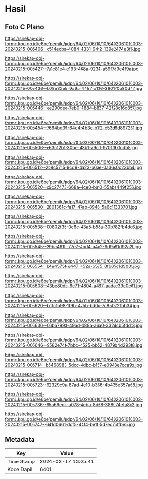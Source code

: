 # Hasil

## Foto C Plano

https://sirekap-obj-formc.kpu.go.id/e6be/pemilu/pdpr/64/02/06/10/10/6402061010003-20240215-005406--c514ecba-4084-4331-94f2-139e2474e3f6.jpg

https://sirekap-obj-formc.kpu.go.id/e6be/pemilu/pdpr/64/02/06/10/10/6402061010003-20240215-005427--7a1c81e4-e193-468a-9234-a59f7d9e4f9a.jpg

https://sirekap-obj-formc.kpu.go.id/e6be/pemilu/pdpr/64/02/06/10/10/6402061010003-20240215-005436--b08e32eb-9a9a-4457-a136-360170a80d47.jpg

https://sirekap-obj-formc.kpu.go.id/e6be/pemilu/pdpr/64/02/06/10/10/6402061010003-20240215-005446--ee290dee-7eb0-4884-b837-42f28c16c857.jpg

https://sirekap-obj-formc.kpu.go.id/e6be/pemilu/pdpr/64/02/06/10/10/6402061010003-20240215-005454--7664bd39-64e4-4b3c-b1f2-c53d6d897261.jpg

https://sirekap-obj-formc.kpu.go.id/e6be/pemilu/pdpr/64/02/06/10/10/6402061010003-20240215-005506--e63c12b1-30be-43b1-a9cd-9701f97fcdb5.jpg

https://sirekap-obj-formc.kpu.go.id/e6be/pemilu/pdpr/64/02/06/10/10/6402061010003-20240215-005512--2b8c5715-9cd9-4a23-b6ae-0a36c0c23bb4.jpg

https://sirekap-obj-formc.kpu.go.id/e6be/pemilu/pdpr/64/02/06/10/10/6402061010003-20240215-005520--c9c27473-668a-4ce0-baf0-55aba449f256.jpg

https://sirekap-obj-formc.kpu.go.id/e6be/pemilu/pdpr/64/02/06/10/10/6402061010003-20240215-005530--2801361c-fa17-47ab-8946-5a6c11333701.jpg

https://sirekap-obj-formc.kpu.go.id/e6be/pemilu/pdpr/64/02/06/10/10/6402061010003-20240215-005538--00802f35-0c6c-43a5-b58a-30b782fb4dd6.jpg

https://sirekap-obj-formc.kpu.go.id/e6be/pemilu/pdpr/64/02/06/10/10/6402061010003-20240215-005545--39bc461b-77e7-4bd4-a4c2-9d9a91d92a2f.jpg

https://sirekap-obj-formc.kpu.go.id/e6be/pemilu/pdpr/64/02/06/10/10/6402061010003-20240215-005554--b4a4575f-e447-452a-b575-8fb65c1d900f.jpg

https://sirekap-obj-formc.kpu.go.id/e6be/pemilu/pdpr/64/02/06/10/10/6402061010003-20240215-005608--43be80db-6c71-4804-a467-aadae39c0e61.jpg

https://sirekap-obj-formc.kpu.go.id/e6be/pemilu/pdpr/64/02/06/10/10/6402061010003-20240215-005620--bc1c1b98-1f9b-475b-bd0c-7c850221bb34.jpg

https://sirekap-obj-formc.kpu.go.id/e6be/pemilu/pdpr/64/02/06/10/10/6402061010003-20240215-005636--06ba7993-49ad-488a-a6a0-332dcb5fdd13.jpg

https://sirekap-obj-formc.kpu.go.id/e6be/pemilu/pdpr/64/02/06/10/10/6402061010003-20240215-005646--9582e74f-7bbc-4525-bb52-4879b4d293f8.jpg

https://sirekap-obj-formc.kpu.go.id/e6be/pemilu/pdpr/64/02/06/10/10/6402061010003-20240215-005714--b5468983-5dcc-4dbc-b157-e0948e7cca9b.jpg

https://sirekap-obj-formc.kpu.go.id/e6be/pemilu/pdpr/64/02/06/10/10/6402061010003-20240215-005723--92329c9a-87ad-4e10-b366-4b435e357a68.jpg

https://sirekap-obj-formc.kpu.go.id/e6be/pemilu/pdpr/64/02/06/10/10/6402061010003-20240215-005736--95a69edc-a078-4eba-8d68-388074efa8c2.jpg

https://sirekap-obj-formc.kpu.go.id/e6be/pemilu/pdpr/64/02/06/10/10/6402061010003-20240215-005747--641d0661-dcf5-44f4-be1f-5d7ec75ffbe5.jpg


## Metadata

| Key        | Value               |
| ---------- | ------------------- |
| Time Stamp | 2024-02-17 13:05:41 |
| Kode Dapil | 6401                |



